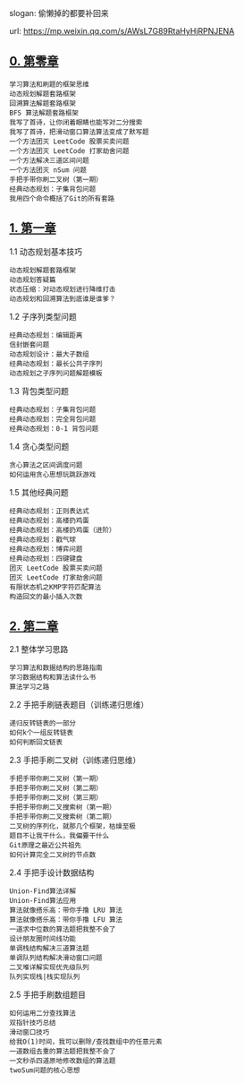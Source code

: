 
slogan: 偷懒掉的都要补回来

url: https://mp.weixin.qq.com/s/AWsL7G89RtaHyHjRPNJENA

## [0. 第零章](./_0)
    学习算法和刷题的框架思维
    动态规划解题套路框架
    回溯算法解题套路框架
    BFS 算法解题套路框架
    我写了首诗，让你闭着眼睛也能写对二分搜索
    我写了首诗，把滑动窗口算法算法变成了默写题
    一个方法团灭 LeetCode 股票买卖问题
    一个方法团灭 LeetCode 打家劫舍问题
    一个方法解决三道区间问题
    一个方法团灭 nSum 问题
    手把手带你刷二叉树（第一期）
    经典动态规划：子集背包问题
    我用四个命令概括了Git的所有套路

## [1. 第一章](./_1)
1.1 动态规划基本技巧

    动态规划解题套路框架
    动态规划答疑篇
    状态压缩：对动态规划进行降维打击
    动态规划和回溯算法到底谁是谁爹？

1.2 子序列类型问题

    经典动态规划：编辑距离
    信封嵌套问题
    动态规划设计：最大子数组
    经典动态规划：最长公共子序列
    动态规划之子序列问题解题模板

1.3 背包类型问题

    经典动态规划：子集背包问题
    经典动态规划：完全背包问题
    经典动态规划：0-1 背包问题

1.4 贪心类型问题

    贪心算法之区间调度问题
    如何运用贪心思想玩跳跃游戏

1.5 其他经典问题

    经典动态规划：正则表达式
    经典动态规划：高楼扔鸡蛋
    经典动态规划：高楼扔鸡蛋（进阶）
    经典动态规划：戳气球
    经典动态规划：博弈问题
    经典动态规划：四键键盘
    团灭 LeetCode 股票买卖问题
    团灭 LeetCode 打家劫舍问题
    有限状态机之KMP字符匹配算法
    构造回文的最小插入次数

## [2. 第二章](./_2)
2.1 整体学习思路
    
    学习算法和数据结构的思路指南
    学习数据结构和算法读什么书
    算法学习之路
    
2.2 手把手刷链表题目（训练递归思维）
    
    递归反转链表的一部分
    如何k个一组反转链表
    如何判断回文链表
    
2.3 手把手刷二叉树（训练递归思维）
    
    手把手带你刷二叉树（第一期）
    手把手带你刷二叉树（第二期）
    手把手带你刷二叉树（第三期）
    手把手带你刷二叉搜索树（第一期）
    手把手带你刷二叉搜索树（第二期）
    二叉树的序列化，就那几个框架，枯燥至极
    题目不让我干什么，我偏要干什么
    Git原理之最近公共祖先
    如何计算完全二叉树的节点数
    
2.4 手把手设计数据结构
    
    Union-Find算法详解
    Union-Find算法应用
    算法就像搭乐高：带你手撸 LRU 算法
    算法就像搭乐高：带你手撸 LFU 算法
    一道求中位数的算法题把我整不会了
    设计朋友圈时间线功能
    单调栈结构解决三道算法题
    单调队列结构解决滑动窗口问题
    二叉堆详解实现优先级队列
    队列实现栈|栈实现队列
    
2.5 手把手刷数组题目
    
    如何运用二分查找算法
    双指针技巧总结
    滑动窗口技巧
    给我O(1)时间，我可以删除/查找数组中的任意元素
    一道数组去重的算法题把我整不会了
    一文秒杀四道原地修改数组的算法题
    twoSum问题的核心思想